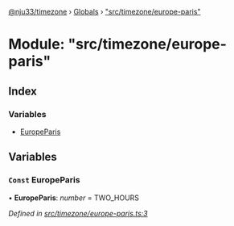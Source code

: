[@nju33/timezone](../README.md) › [Globals](../globals.md) › ["src/timezone/europe-paris"](_src_timezone_europe_paris_.md)

# Module: "src/timezone/europe-paris"

## Index

### Variables

* [EuropeParis](_src_timezone_europe_paris_.md#const-europeparis)

## Variables

### `Const` EuropeParis

• **EuropeParis**: *number* = TWO_HOURS

*Defined in [src/timezone/europe-paris.ts:3](https://github.com/nju33/timezone/blob/84669d2/src/timezone/europe-paris.ts#L3)*
